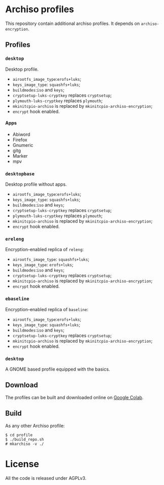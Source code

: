 # Archiso profiles

This repository contain additional archiso profiles.
It depends on `archiso-encryption`.

## Profiles

### `desktop`
Desktop profile.
- `airootfs_image_type`:`erofs+luks`;
- `keys_image_type`: `squashfs+luks`;
- `buildmodes`:`iso` and `keys`;
- `cryptsetup-luks-cryptkey` replaces `cryptsetup`;
- `plymouth-luks-cryptkey` replaces `plymouth`;
- `mkinitcpio-archiso` is replaced by `mkinitcpio-archiso-encryption`;
- `encrypt` hook enabled.

#### Apps
- Abiword
- Firefox
- Gnumeric
- gitg
- Marker
- mpv

### `desktopbase`
Desktop profile without apps.
- `airootfs_image_type`:`erofs+luks`;
- `keys_image_type`: `squashfs+luks`;
- `buildmodes`:`iso` and `keys`;
- `cryptsetup-luks-cryptkey` replaces `cryptsetup`;
- `plymouth-luks-cryptkey` replaces `plymouth`;
- `mkinitcpio-archiso` is replaced by `mkinitcpio-archiso-encryption`;
- `encrypt` hook enabled.

### `ereleng`

Encryption-enabled replica of `releng`:
- `airootfs_image_type`: `squashfs+luks`;
- `keys_image_type`: `erofs+luks`;
- `buildmodes`:`iso` and `keys`;
- `cryptsetup-luks-cryptkey` replaces `cryptsetup`;
- `mkinitcpio-archiso` is replaced by `mkinitcpio-archiso-encryption`;
- `encrypt` hook enabled.

### `ebaseline`
Encryption-enabled replica of `baseline`:
- `airootfs_image_type`:`erofs+luks`;
- `keys_image_type`: `squashfs+luks`;
- `buildmodes`:`iso` and `keys`;
- `cryptsetup-luks-cryptkey` replaces `cryptsetup`;
- `mkinitcpio-archiso` is replaced by `mkinitcpio-archiso-encryption`;
- `encrypt` hook enabled.

### `desktop`

A GNOME based profile equipped with the basics.

## Download

The profiles can be built and downloaded online on
[Google Colab](https://colab.research.google.com/github/tallero/archiso-profiles/blob/noapps/jupyter/jupyter.ipynb).

## Build

As any other Archiso profile:

```
$ cd profile
$ ./build_repo.sh
# mkarchiso -v ./ 
```

# License

All the code is released under AGPLv3.
